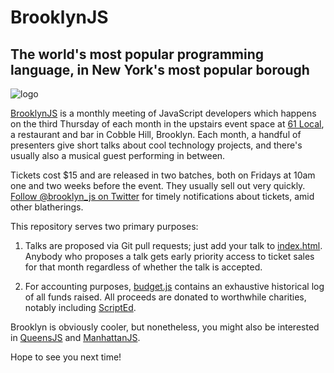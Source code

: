 BrooklynJS
==========

## The world's most popular programming language, in New York's most popular borough ##

![logo](logo/logo.png)

[BrooklynJS](brooklynjs.com) is a monthly meeting of JavaScript developers which happens on the third Thursday of each month in the upstairs event space at [61 Local](http://www.61local.com/), a restaurant and bar in Cobble Hill, Brooklyn. Each month, a handful of presenters give short talks about cool technology projects, and there's usually also a musical guest performing in between.

Tickets cost $15 and are released in two batches, both on Fridays at 10am one and two weeks before the event. They usually sell out very quickly. [Follow @brooklyn_js on Twitter](http://twitter.com/brooklyn_js) for timely notifications about tickets, amid other blatherings.

This repository serves two primary purposes:

1. Talks are proposed via Git pull requests; just add your talk to <a href="index.html">index.html</a>. Anybody who proposes a talk gets early priority access to ticket sales for that month regardless of whether the talk is accepted.

1. For accounting purposes, [budget.js](budget.js) contains an exhaustive historical log of all funds raised. All proceeds are donated to worthwhile charities, notably including [ScriptEd](https://www.scripted.org/).

Brooklyn is obviously cooler, but nonetheless, you might also be interested in [QueensJS](http://www.meetup.com/QueensJS/) and [ManhattanJS](http://manhattanjs.com/).

Hope to see you next time!
